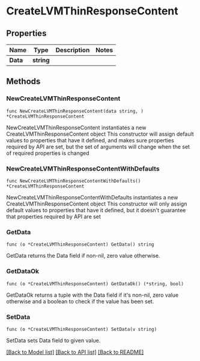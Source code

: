 # CreateLVMThinResponseContent

## Properties

Name | Type | Description | Notes
------------ | ------------- | ------------- | -------------
**Data** | **string** |  | 

## Methods

### NewCreateLVMThinResponseContent

`func NewCreateLVMThinResponseContent(data string, ) *CreateLVMThinResponseContent`

NewCreateLVMThinResponseContent instantiates a new CreateLVMThinResponseContent object
This constructor will assign default values to properties that have it defined,
and makes sure properties required by API are set, but the set of arguments
will change when the set of required properties is changed

### NewCreateLVMThinResponseContentWithDefaults

`func NewCreateLVMThinResponseContentWithDefaults() *CreateLVMThinResponseContent`

NewCreateLVMThinResponseContentWithDefaults instantiates a new CreateLVMThinResponseContent object
This constructor will only assign default values to properties that have it defined,
but it doesn't guarantee that properties required by API are set

### GetData

`func (o *CreateLVMThinResponseContent) GetData() string`

GetData returns the Data field if non-nil, zero value otherwise.

### GetDataOk

`func (o *CreateLVMThinResponseContent) GetDataOk() (*string, bool)`

GetDataOk returns a tuple with the Data field if it's non-nil, zero value otherwise
and a boolean to check if the value has been set.

### SetData

`func (o *CreateLVMThinResponseContent) SetData(v string)`

SetData sets Data field to given value.



[[Back to Model list]](../README.md#documentation-for-models) [[Back to API list]](../README.md#documentation-for-api-endpoints) [[Back to README]](../README.md)


